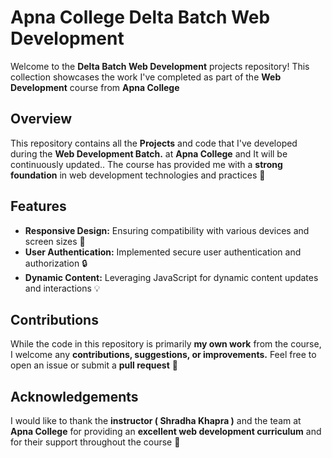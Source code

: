 # Apna College Delta Batch Web Development
Welcome to the **Delta Batch Web Development** projects repository! This collection showcases the work I've completed as part of the **Web Development** course from **Apna College** 

## Overview
This repository contains all the **Projects** and code that I've developed during the **Web Development Batch.** at **Apna College** and It will be continuously updated.. The course has provided me with a **strong foundation** in web development technologies and practices 🚀

## Features
* **Responsive Design:** Ensuring compatibility with various devices and screen sizes 📱
* **User Authentication:** Implemented secure user authentication and authorization 🔒
* **Dynamic Content:** Leveraging JavaScript for dynamic content updates and interactions 💡

## Contributions
While the code in this repository is primarily **my own work** from the course, I welcome any **contributions, suggestions, or improvements.** Feel free to open an issue or submit a **pull request** 🤝

## Acknowledgements
I would like to thank the **instructor ( Shradha Khapra )** and the team at **Apna College** for providing an **excellent web development curriculum** and for their support throughout the course 🙏

